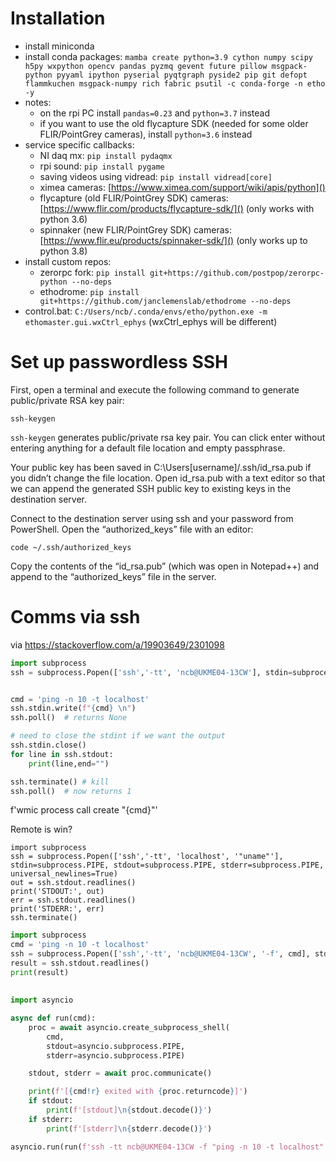 # Installation

- install miniconda
- install conda packages: `mamba create python=3.9 cython numpy scipy h5py wxpython opencv pandas pyzmq gevent future pillow msgpack-python pyyaml ipython pyserial pyqtgraph pyside2 pip git defopt flammkuchen msgpack-numpy rich fabric psutil -c conda-forge -n etho -y`
- notes:
   - on the rpi PC install `pandas=0.23` and `python=3.7` instead
   - if you want to use the old flycapture SDK (needed for some older FLIR/PointGrey cameras), install `python=3.6` instead
- service specific callbacks:
   - NI daq mx: `pip install pydaqmx`
   - rpi sound: `pip install pygame`
   - saving videos using vidread: `pip install vidread[core]`
   - ximea cameras: [https://www.ximea.com/support/wiki/apis/python]()
   - flycapture (old FLIR/PointGrey SDK) cameras: [https://www.flir.com/products/flycapture-sdk/]() (only works with python 3.6)
   - spinnaker (new FLIR/PointGrey SDK) cameras: [https://www.flir.eu/products/spinnaker-sdk/]() (only works up to python 3.8)
- install custom repos:
  - zerorpc fork: `pip install git+https://github.com/postpop/zerorpc-python --no-deps`
  - ethodrome: `pip install git+https://github.com/janclemenslab/ethodrome --no-deps`
- control.bat: `C:/Users/ncb/.conda/envs/etho/python.exe -m ethomaster.gui.wxCtrl_ephys` (wxCtrl_ephys will be different)



# Set up passwordless SSH

First, open a terminal and execute the following command to generate public/private RSA key pair:
```
ssh-keygen
```
`ssh-keygen` generates public/private rsa key pair. You can click enter without entering anything for a default file location and empty passphrase.

Your public key has been saved in C:\Users\[username]/.ssh/id_rsa.pub if you didn’t change the file location.
Open id_rsa.pub with a text editor so that we can append the generated SSH public key to existing keys in the destination server.

Connect to the destination server using ssh and your password from PowerShell.
Open the “authorized_keys” file with an editor:
```
code ~/.ssh/authorized_keys
```

Copy the contents of the “id_rsa.pub” (which was open in Notepad++) and append to the “authorized_keys” file in the server.


# Comms via ssh



via https://stackoverflow.com/a/19903649/2301098
```python
import subprocess
ssh = subprocess.Popen(['ssh','-tt', 'ncb@UKME04-13CW'], stdin=subprocess.PIPE, stdout=subprocess.PIPE, universal_newlines=True, bufsize=0)


cmd = 'ping -n 10 -t localhost'
ssh.stdin.write(f"{cmd} \n")
ssh.poll()  # returns None

# need to close the stdint if we want the output
ssh.stdin.close()
for line in ssh.stdout:
    print(line,end="")

ssh.terminate() # kill
ssh.poll()  # now returns 1
```

f'wmic process call create "{cmd}"'

Remote is win?
```
import subprocess
ssh = subprocess.Popen(['ssh','-tt', 'localhost', '"uname"'], stdin=subprocess.PIPE, stdout=subprocess.PIPE, stderr=subprocess.PIPE, universal_newlines=True)
out = ssh.stdout.readlines()
print('STDOUT:', out)
err = ssh.stdout.readlines()
print('STDERR:', err)
ssh.terminate()
```

```python
import subprocess
cmd = 'ping -n 10 -t localhost'
ssh = subprocess.Popen(['ssh','-tt', 'ncb@UKME04-13CW', '-f', cmd], stdin=subprocess.PIPE, stdout=subprocess.PIPE, stderr=subprocess.PIPE, universal_newlines=True, shell=True)
result = ssh.stdout.readlines()
print(result)
```

##
```python
import asyncio

async def run(cmd):
    proc = await asyncio.create_subprocess_shell(
        cmd,
        stdout=asyncio.subprocess.PIPE,
        stderr=asyncio.subprocess.PIPE)

    stdout, stderr = await proc.communicate()

    print(f'[{cmd!r} exited with {proc.returncode}]')
    if stdout:
        print(f'[stdout]\n{stdout.decode()}')
    if stderr:
        print(f'[stderr]\n{stderr.decode()}')

asyncio.run(run(f'ssh -tt ncb@UKME04-13CW -f "ping -n 10 -t localhost"'))
```

